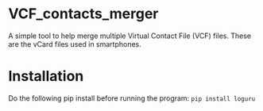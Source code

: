 # VCF_contacts_merger
A simple tool to help merge multiple Virtual Contact File (VCF) files. These are the vCard files used in smartphones.
  
# Installation  
Do the following pip install before running the program:
`pip install loguru`

